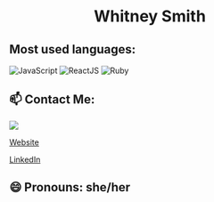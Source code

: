 <h1 align="center">Whitney Smith</h1>

<h2>Most used languages:</h2>

<img src="https://img.shields.io/badge/Language-JavaScript-yellow" alt="JavaScript"/> <img src="https://img.shields.io/badge/Language-ReactJS-blue" alt="ReactJS"/> <img src="https://img.shields.io/badge/Language-Ruby-red" alt="Ruby"/>

<h2> 📫 Contact Me: </h2>
  <a href="mailto:whitney.smith.lee@gmail.com?"><img src="https://img.shields.io/badge/gmail-%23DD0031.svg?&style=for-the-badge&logo=gmail&logoColor=white"/></a>
  
  [Website](whitneysmith.dev)
  
  [LinkedIn](https://www.linkedin.com/in/whitneyleesmith/)
  
<h2> 😄 Pronouns: she/her </h2>
